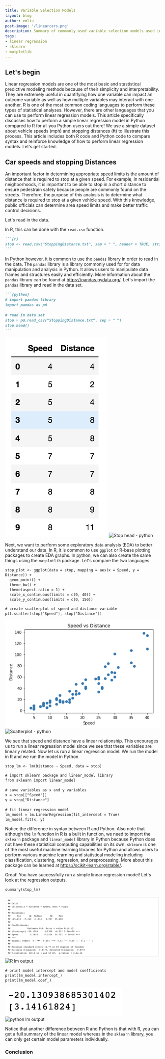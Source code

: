 ```yaml
---
title: Variable Selection Models
layout: blog
author: emliu
post-image: '/linearcars.png'
description: Summary of commonly used variable selection models used in linear regression such as best subsets model, backward, and sequential replacement
tags:
- linear regression
- sklearn
- matplotlib
---
```


## Let's begin
Linear regression models are one of the most basic and stastistical predictive modeling methods because of their simplicity and interpretability. They are extremely useful in quantifying how one variable can impact an outcome variable as well as how multiple variables may interact with one another. R is one of the most common coding languages to perform these types of statistical analyses. However, there are other languages that you can use to perform linear regression models. This article specifically discusses how to perform a simple linear regression model in Python compared to R for all you Python users out there! We use a simple dataset about vehicle speeds (mph) and stopping distances (ft) to illustrate this process. This article includes both R code and Python code to compare syntax and reinforce knowledge of how to perform linear regression models. Let's get started.

## Car speeds and stopping Distances
An important factor in determining appropriate speed limits is the amount of distance that is required to stop at a given speed. For example, in residential neighborhoods, it is important to be able to stop in a short distance to ensure pedestrain safety because people are commonly found on the streets. Therefore, the purpose of this analysis is to determine what distance is required to stop at a given vehicle speed. With this knowledge, public officials can determine area speed limits and make better traffic control decisions.

Let's read in the data.

In R, this can be done with the ```read.csv``` function.

````md
```{r}
stop <- read.csv("StoppingDistance.txt", sep = " ", header = TRUE, stringsAsFactors = FALSE)
```
````
In Python however, it is common to use the ```pandas``` library in order to read in the data. The ```pandas``` library is a library commonly used for for data manipulation and analysis in Python. It allows users to manipulate data frames and structures easily and efficiently. More information about the ```pandas``` library can be found at https://pandas.pydata.org/. Let's import the ```pandas``` library and read in the data set.

````md
```{python}
# import pandas library
import pandas as pd

# read in data set
stop = pd.read_csv("StoppingDistance.txt", sep = " ")
stop.head()
```
````

![Stop head - python](SpeedDist.png)
![Stop head - python](/assets/images/blogimages/figs-mm-dd/file.png)

Next, we want to perform some exploratory data analysis (EDA) to better understand our data. In R, it is common to use ```ggplot``` or R-base plotting packages to create EDA graphs. In python, we can also create the same things using the ```matplotlib``` package. Let's compare the two languages.

```{r}
stop_plot <- ggplot(data = stop, mapping = aes(x = Speed, y = Distance)) +
  geom_point() +
  theme_bw() +
  theme(aspect.ratio = 1) +
  scale_x_continuous(limits = c(0, 40)) +
  scale_y_continuous(limits = c(0, 150))
```

```{python}
# create scatterplot of speed and distance variable
plt.scatter(stop["Speed"], stop["Distance"])
```
![Scatterplot - python](pythonscatter.png)
![Scatterplot - python](/assets/images/blogimages/figs-mm-dd/file.png)

We see that speed and distance have a linear relationship. This encourages us to run a linear regression model since we see that these variables are linearly related. Now let us run a linear regression model. We run the model in R and we run the model in Python. 

```{r}
stop_lm <- lm(Distance ~ Speed, data = stop)
```

```{python}
# import sklearn package and linear_model library
from sklearn import linear_model

# save variables as x and y variables
x = stop[["Speed"]]
y = stop["Distance"]

# fit linear regression model 
lm_model = lm.LinearRegression(fit_intercept = True)
lm_model.fit(x, y)
```

Notice the difference in syntax between R and Python. Also note that although the ```lm``` function in R is a built in function, we need to import the ```sklearn``` package and ```linear_model``` library in Python because Python does not have these statistical computing capabilities on its own. ```sklearn``` is one of the most useful machine learning libraries for Python and allows users to perform various machine learning and statistical modeling including classification, clustering, regression, and preprocessing. More about this package can be learned at https://scikit-learn.org/stable/.

Great! You have successfully run a simple linear regression model! Let's look at the regression outputs.

```{r}
summary(stop_lm)
```
![R lm output](rlmoutput.png)
![R lm output](/assets/images/blogimages/figs-mm-dd/file.png)

```{python}
# print model intercept and model coefficients
print(lm_model.intercept_)
print(lm_model.coef_)
```
![python lm output](pythonlmoutput.png)
![python lm output](/assets/images/blogimages/figs-mm-dd/file.png)

Notice that another difference between R and Python is that with R, you can get a full summary of the linear model whereas in the ```sklearn``` library, you can only get certain model parameters individually.



### Conclusion
